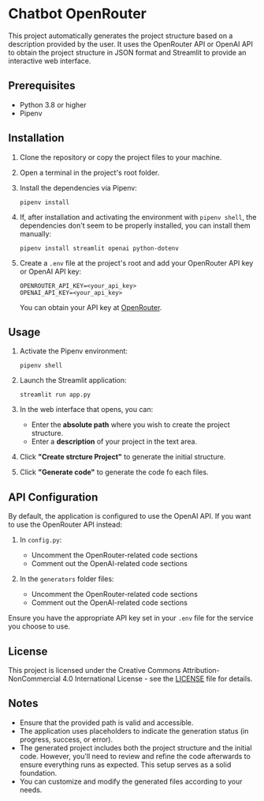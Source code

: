 # Chatbot OpenRouter

This project automatically generates the project structure based on a description provided by the user. It uses the OpenRouter API or OpenAI API to obtain the project structure in JSON format and Streamlit to provide an interactive web interface.

## Prerequisites

- Python 3.8 or higher
- Pipenv

## Installation

1. Clone the repository or copy the project files to your machine.
2. Open a terminal in the project's root folder.
3. Install the dependencies via Pipenv:

   ```
   pipenv install
   ```

4. If, after installation and activating the environment with `pipenv shell`, the dependencies don't seem to be properly installed, you can install them manually:

   ```
   pipenv install streamlit openai python-dotenv
   ```

5. Create a `.env` file at the project's root and add your OpenRouter API key or OpenAI API key:

   ```
   OPENROUTER_API_KEY=<your_api_key>
   OPENAI_API_KEY=<your_api_key>
   ```

   You can obtain your API key at [OpenRouter](https://openrouter.ai/).

## Usage

1. Activate the Pipenv environment:

   ```
   pipenv shell
   ```

2. Launch the Streamlit application:

   ```
   streamlit run app.py
   ```

3. In the web interface that opens, you can:

   - Enter the **absolute path** where you wish to create the project structure.
   - Enter a **description** of your project in the text area.

4. Click **"Create strcture Project"** to generate the initial structure.
5. Click **"Generate code"** to generate the code fo each files.

## API Configuration

By default, the application is configured to use the OpenAI API. If you want to use the OpenRouter API instead:

1. In `config.py`:
   - Uncomment the OpenRouter-related code sections
   - Comment out the OpenAI-related code sections

2. In the `generators` folder files:
   - Uncomment the OpenRouter-related code sections
   - Comment out the OpenAI-related code sections

Ensure you have the appropriate API key set in your `.env` file for the service you choose to use.

## License

This project is licensed under the Creative Commons Attribution-NonCommercial 4.0 International License - see the [LICENSE](LICENSE) file for details.

## Notes

- Ensure that the provided path is valid and accessible.
- The application uses placeholders to indicate the generation status (in progress, success, or error).
- The generated project includes both the project structure and the initial code. However, you'll need to review and refine the code afterwards to ensure everything runs as expected. This setup serves as a solid foundation.
- You can customize and modify the generated files according to your needs.
